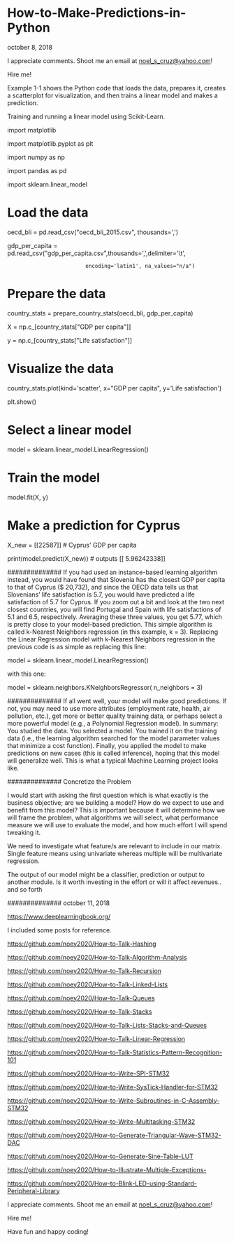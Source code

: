 # How-to-Make-Predictions-in-Python

october 8, 2018

I appreciate comments. Shoot me an email at noel_s_cruz@yahoo.com!

Hire me!

Example 1-1 shows the Python code that loads the data, prepares it, creates a
scatterplot for visualization, and then trains a linear model and makes a 
prediction.

Training and running a linear model using Scikit-Learn.

import matplotlib

import matplotlib.pyplot as plt

import numpy as np

import pandas as pd

import sklearn.linear_model

# Load the data

oecd_bli = pd.read_csv("oecd_bli_2015.csv", thousands=',')

gdp_per_capita = pd.read_csv("gdp_per_capita.csv",thousands=',',delimiter='\t',

                             encoding='latin1', na_values="n/a")

# Prepare the data

country_stats = prepare_country_stats(oecd_bli, gdp_per_capita)

X = np.c_[country_stats["GDP per capita"]]

y = np.c_[country_stats["Life satisfaction"]]

# Visualize the data

country_stats.plot(kind='scatter', x="GDP per capita", y='Life satisfaction')

plt.show()

# Select a linear model

model = sklearn.linear_model.LinearRegression()

# Train the model

model.fit(X, y)

# Make a prediction for Cyprus

X_new = [[22587]]  # Cyprus' GDP per capita

print(model.predict(X_new)) # outputs [[ 5.96242338]]

##############
If you had used an instance-based learning algorithm instead, you would have
found that Slovenia has the closest GDP per capita to that of Cyprus ($ 20,732),
and since the OECD data tells us that Slovenians’ life satisfaction is 5.7, you 
would have predicted a life satisfaction of 5.7 for Cyprus. If you zoom out a
bit and look at the two next closest countries, you will find Portugal and 
Spain with life satisfactions of 5.1 and 6.5, respectively. Averaging these 
three values, you get 5.77, which is pretty close to your model-based prediction. 
This simple algorithm is called k-Nearest Neighbors regression (in this example,
k = 3). Replacing the Linear Regression model with k-Nearest Neighbors regression
in the previous code is as simple as replacing this line: 

model = sklearn.linear_model.LinearRegression() 

with this one: 

model = sklearn.neighbors.KNeighborsRegressor( n_neighbors = 3)

##############
If all went well, your model will make good predictions. If not, you may need to
use more attributes (employment rate, health, air pollution, etc.), get more or
better quality training data, or perhaps select a more powerful model (e.g., a
Polynomial Regression model). In summary: You studied the data. You selected a
model. You trained it on the training data (i.e., the learning algorithm searched
for the model parameter values that minimize a cost function). Finally, you
applied the model to make predictions on new cases (this is called inference), 
hoping that this model will generalize well. This is what a typical Machine 
Learning project looks like.

##############
Concretize the Problem

I would start with asking the first question which is what exactly is the business 
objective; are we building a model? How do we expect to use and benefit from this 
model? This is important because it will determine how we will frame the problem,
what algorithms we will select, what performance measure we will use to evaluate
the model, and how much effort I will spend tweaking it.

We need to investigate what feature/s are relevant to include in our matrix. Single
feature means using univariate whereas multiple will be multivariate regression. 

The output of our model might be a classifier, prediction or output to another
module. Is it worth investing in the effort or will it affect revenues.. and so forth

##############
october 11, 2018

https://www.deeplearningbook.org/

I included some posts for reference.

https://github.com/noey2020/How-to-Talk-Hashing

https://github.com/noey2020/How-to-Talk-Algorithm-Analysis

https://github.com/noey2020/How-to-Talk-Recursion

https://github.com/noey2020/How-to-Talk-Linked-Lists

https://github.com/noey2020/How-to-Talk-Queues

https://github.com/noey2020/How-to-Talk-Stacks

https://github.com/noey2020/How-to-Talk-Lists-Stacks-and-Queues

https://github.com/noey2020/How-to-Talk-Linear-Regression

https://github.com/noey2020/How-to-Talk-Statistics-Pattern-Recognition-101

https://github.com/noey2020/How-to-Write-SPI-STM32

https://github.com/noey2020/How-to-Write-SysTick-Handler-for-STM32

https://github.com/noey2020/How-to-Write-Subroutines-in-C-Assembly-STM32

https://github.com/noey2020/How-to-Write-Multitasking-STM32

https://github.com/noey2020/How-to-Generate-Triangular-Wave-STM32-DAC

https://github.com/noey2020/How-to-Generate-Sine-Table-LUT

https://github.com/noey2020/How-to-Illustrate-Multiple-Exceptions-

https://github.com/noey2020/How-to-Blink-LED-using-Standard-Peripheral-Library

I appreciate comments. Shoot me an email at noel_s_cruz@yahoo.com!

Hire me!

Have fun and happy coding!
